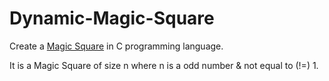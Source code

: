 # Dynamic-Magic-Square
Create a [Magic Square](https://en.wikipedia.org/wiki/Magic_square) in C programming language. 

It is a Magic Square of size n where n is a odd number & not equal to (!=) 1.
